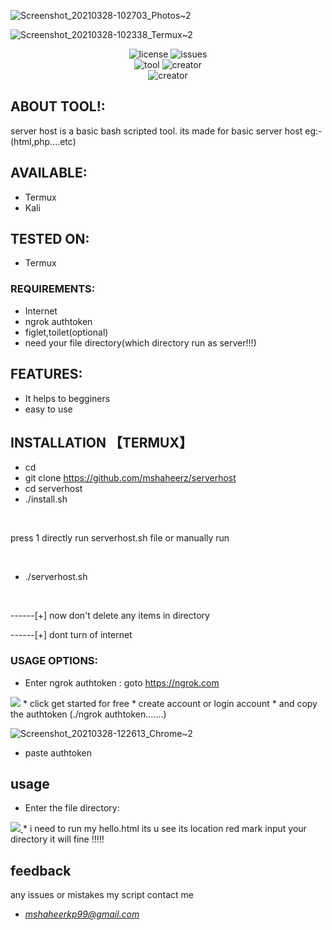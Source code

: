 


![Screenshot_20210328-102703_Photos~2](https://user-images.githubusercontent.com/72137242/112742909-6cf5db80-8fb0-11eb-96c1-a48412908bb2.jpg)

           


![Screenshot_20210328-102338_Termux~2](https://user-images.githubusercontent.com/72137242/112742925-85fe8c80-8fb0-11eb-8959-099e573dd711.jpg)
<p align="center">
<img title="license" src="https://img.shields.io/github/license/mshaheerz/serverhost">
<img title="issues" src="https://img.shields.io/github/issues/mshaheerz/serverhost">          
           
<br>
<img title="tool" src="https://img.shields.io/static/v1?label=TOOL&message=SERVERHOST&color=green">
<img title="creator" src="https://img.shields.io/static/v1?label=created%20by&message=shaheerez&color=blue">
<br>
<img title="creator" src="https://img.shields.io/static/v1?label=as%20a&message=malayali&color=yellow">

## ABOUT TOOL!:
server host is a basic bash scripted tool. its made for basic server host eg:- (html,php....etc)
## AVAILABLE:
* Termux
* Kali
## TESTED ON:
* Termux

### REQUIREMENTS:
* Internet
* ngrok authtoken
* figlet,toilet(optional)
* need your file directory(which directory run as server!!!)
## FEATURES:
* It helps to begginers
* easy to use
## INSTALLATION 【TERMUX】
* cd
* git clone https://github.com/mshaheerz/serverhost
* cd serverhost
* ./install.sh


<br>


 press 1 directly run serverhost.sh file or manually run



<br>



* ./serverhost.sh


<br>


------[+] now don't delete any items in directory
<br>


------[+] dont turn of internet



### USAGE OPTIONS:
* Enter ngrok authtoken :
goto https://ngrok.com 

<a href="https://ngrok.com">
<img src="https://user-images.githubusercontent.com/72137242/112747910-04215a00-8fd6-11eb-8f5a-adb6d87fe330.jpg"></a>
* click get started for free
* create account or login account
* and copy the authtoken (./ngrok authtoken.......)

![Screenshot_20210328-122613_Chrome~2](https://user-images.githubusercontent.com/72137242/112748005-b22d0400-8fd6-11eb-910d-109d303ca063.jpg)
* paste authtoken 
## usage
* Enter the file directory:
<a href="https://ngrok.com">
<img src="https://user-images.githubusercontent.com/72137242/112748301-72671c00-8fd8-11eb-8020-78dff1020e85.jpg">
</a>
* i need to run my hello.html its u see its location red mark input your directory it will fine !!!!!

## feedback
any issues or mistakes my script contact me
* *mshaheerkp99@gmail.com*






